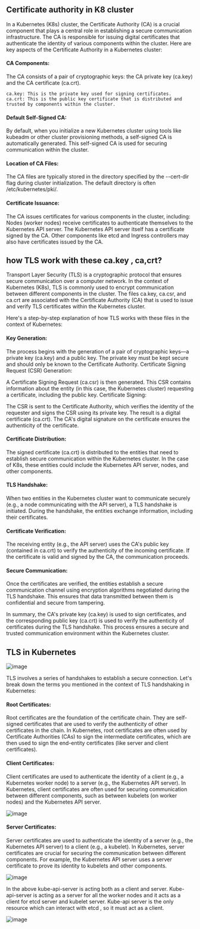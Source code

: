 ## Certificate authority in K8 cluster

In a Kubernetes (K8s) cluster, the Certificate Authority (CA) is a crucial component that plays a central role in establishing a secure communication infrastructure. The CA is responsible for issuing digital certificates that authenticate the identity of various components within the cluster. Here are key aspects of the Certificate Authority in a Kubernetes cluster:

#### CA Components:

The CA consists of a pair of cryptographic keys: the CA private key (ca.key) and the CA certificate (ca.crt).

    ca.key: This is the private key used for signing certificates.
    ca.crt: This is the public key certificate that is distributed and trusted by components within the cluster.

#### Default Self-Signed CA:

By default, when you initialize a new Kubernetes cluster using tools like kubeadm or other cluster provisioning methods, a self-signed CA is automatically generated. This self-signed CA is used for securing communication within the cluster.

#### Location of CA Files:

The CA files are typically stored in the directory specified by the --cert-dir flag during cluster initialization. The default directory is often /etc/kubernetes/pki/.

#### Certificate Issuance:

The CA issues certificates for various components in the cluster, including:
Nodes (worker nodes) receive certificates to authenticate themselves to the Kubernetes API server.
The Kubernetes API server itself has a certificate signed by the CA.
Other components like etcd and Ingress controllers may also have certificates issued by the CA.


## how TLS work with these ca.key , ca,crt?

Transport Layer Security (TLS) is a cryptographic protocol that ensures secure communication over a computer network. In the context of Kubernetes (K8s), TLS is commonly used to encrypt communication between different components in the cluster. The files ca.key, ca.csr, and ca.crt are associated with the Certificate Authority (CA) that is used to issue and verify TLS certificates within the Kubernetes cluster.

Here's a step-by-step explanation of how TLS works with these files in the context of Kubernetes:

#### Key Generation:

The process begins with the generation of a pair of cryptographic keys—a private key (ca.key) and a public key. The private key must be kept secure and should only be known to the Certificate Authority.
Certificate Signing Request (CSR) Generation:

A Certificate Signing Request (ca.csr) is then generated. This CSR contains information about the entity (in this case, the Kubernetes cluster) requesting a certificate, including the public key.
Certificate Signing:

The CSR is sent to the Certificate Authority, which verifies the identity of the requester and signs the CSR using its private key. The result is a digital certificate (ca.crt). The CA's digital signature on the certificate ensures the authenticity of the certificate.

#### Certificate Distribution:

The signed certificate (ca.crt) is distributed to the entities that need to establish secure communication within the Kubernetes cluster. In the case of K8s, these entities could include the Kubernetes API server, nodes, and other components.

#### TLS Handshake:

When two entities in the Kubernetes cluster want to communicate securely (e.g., a node communicating with the API server), a TLS handshake is initiated. During the handshake, the entities exchange information, including their certificates.

#### Certificate Verification:

The receiving entity (e.g., the API server) uses the CA's public key (contained in ca.crt) to verify the authenticity of the incoming certificate. If the certificate is valid and signed by the CA, the communication proceeds.

#### Secure Communication:

Once the certificates are verified, the entities establish a secure communication channel using encryption algorithms negotiated during the TLS handshake. This ensures that data transmitted between them is confidential and secure from tampering.

In summary, the CA's private key (ca.key) is used to sign certificates, and the corresponding public key (ca.crt) is used to verify the authenticity of certificates during the TLS handshake. This process ensures a secure and trusted communication environment within the Kubernetes cluster.

## TLS in Kubernetes

![image](https://github.com/MeSabya/Kubernetes/assets/33947539/cf712ee6-b07b-4a40-b9be-ce96ec5430cd)

TLS involves a series of handshakes to establish a secure connection. Let's break down the terms you mentioned in the context of TLS handshaking in Kubernetes:

#### Root Certificates:

Root certificates are the foundation of the certificate chain. They are self-signed certificates that are used to verify the authenticity of other certificates in the chain.
In Kubernetes, root certificates are often used by Certificate Authorities (CAs) to sign the intermediate certificates, which are then used to sign the end-entity certificates (like server and client certificates).

#### Client Certificates:

Client certificates are used to authenticate the identity of a client (e.g., a Kubernetes worker node) to a server (e.g., the Kubernetes API server).
In Kubernetes, client certificates are often used for securing communication between different components, such as between kubelets (on worker nodes) and the Kubernetes API server.

![image](https://github.com/MeSabya/Kubernetes/assets/33947539/1f26684f-bf82-44b0-8db0-a85d45d87e87)


#### Server Certificates:

Server certificates are used to authenticate the identity of a server (e.g., the Kubernetes API server) to a client (e.g., a kubelet).
In Kubernetes, server certificates are crucial for securing the communication between different components. For example, the Kubernetes API server uses a server certificate to prove its identity to kubelets and other components.

![image](https://github.com/MeSabya/Kubernetes/assets/33947539/5b649438-96c1-4229-b55d-747d7bab338e)


In the above kube-api-server is acting both as a client and server. Kube-api-server is acting as a server for all the worker nodes and it acts as a client for etcd server and kubelet server.
Kube-api server is the only resource which can interact with etcd , so it must act as a client.

![image](https://github.com/MeSabya/Kubernetes/assets/33947539/e337ce7f-9bbf-4480-b6b2-1906c874014d)




